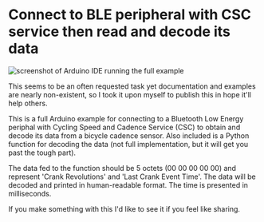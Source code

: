 # Connect to BLE peripheral with CSC service then read and decode its data

![screenshot of Arduino IDE running the full example](https://raw.githubusercontent.com/av1d/Python-and-Arduino-BLE-Cycling-Speed-and-Cadence-Service-examples-decode-data/main/screenshot.png)

This seems to be an often requested task yet documentation and examples are nearly non-existent, so I took it upon myself to publish this in hope it'll help others.

This is a full Arduino example for connecting to a Bluetooth Low Energy periphal with Cycling Speed and Cadence Service (CSC) to obtain and decode its data from a bicycle cadence sensor. Also included is a Python function for decoding the data (not full implementation, but it will get you past the tough part).

The data fed to the function should be 5 octets (00 00 00 00 00) and represent 'Crank Revolutions' and 'Last Crank Event Time'. The data will be decoded and printed in human-readable format. The time is presented in milliseconds.

If you make something with this I'd like to see it if you feel like sharing.
